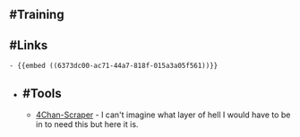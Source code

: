 ## #Training
## #Links
	- {{embed ((6373dc00-ac71-44a7-818f-015a3a05f561))}}
- ## #Tools
	- [4Chan-Scraper](https://github.com/malavmodi/4Chan-Scraper) - I can't imagine what layer of hell I would have to be in to need this but here it is.